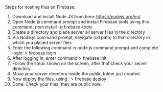 Steps for hosting files on Firebase: 

1. Download and install Node.JS from here: https://nodejs.org/en/
2. Open Node.js command prompt and install Firebase tools using this command: npm install -g firebase-tools
3. Create a directory and place server all server files in the directory
4. Via Node.js command prompt, navigate (cd path) to that directory in which you placed server files
5. Enter the following command in node.js command prompt and complete login: > firebase login
6. After logging in, enter command > firebase init
7. Follow the steps shown on the screen, after that check your server directory
8. Move your server directory inside the public folder just created. 
9. Now deploy the files, using : > firebase deploy
10. Done. Check your files, they are public now.